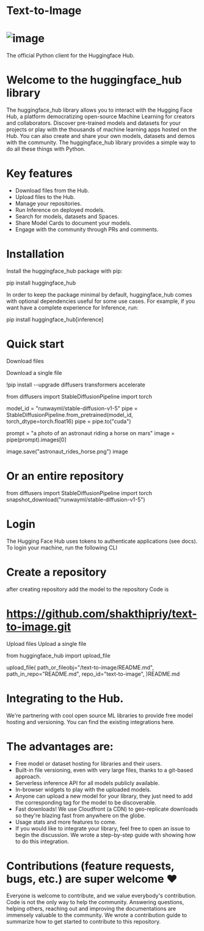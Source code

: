 # Text-to-Image

# ![image](https://github.com/user-attachments/assets/3c8f36a5-3fb4-4db2-a61f-83942656c0c8)

The official Python client for the Huggingface Hub.

 # Welcome to the huggingface_hub library
The huggingface_hub library allows you to interact with the Hugging Face Hub, a platform democratizing open-source Machine Learning for creators and collaborators. Discover pre-trained models and datasets for your projects or play with the thousands of machine learning apps hosted on the Hub. You can also create and share your own models, datasets and demos with the community. The huggingface_hub library provides a simple way to do all these things with Python.

 # Key features
* Download files from the Hub.
* Upload files to the Hub.
* Manage your repositories.
* Run Inference on deployed models.
* Search for models, datasets and Spaces.
* Share Model Cards to document your models.
* Engage with the community through PRs and comments.


# Installation

Install the huggingface_hub package with pip:

pip install huggingface_hub

In order to keep the package minimal by default, huggingface_hub comes with optional dependencies useful for some use cases. For example, if you want have a complete experience for Inference, run:

pip install huggingface_hub[inference]

# Quick start

Download files

Download a single file

!pip install --upgrade diffusers transformers accelerate


from diffusers import StableDiffusionPipeline
import torch

model_id = "runwayml/stable-diffusion-v1-5"
pipe = StableDiffusionPipeline.from_pretrained(model_id, torch_dtype=torch.float16)
pipe = pipe.to("cuda")

prompt = "a photo of an astronaut riding a horse on mars"
image = pipe(prompt).images[0]  
    
image.save("astronaut_rides_horse.png")
image

# Or an entire repository

from diffusers import StableDiffusionPipeline
import torch
snapshot_download("runwayml/stable-diffusion-v1-5")

# Login

The Hugging Face Hub uses tokens to authenticate applications (see docs). To login your machine, run the following CLI

# Create a repository
 after creating repository add the model to the repository
Code is 

 # https://github.com/shakthipriy/text-to-image.git

Upload files
Upload a single file

from huggingface_hub import upload_file

upload_file(
    path_or_fileobj="/text-to-image/README.md",
    path_in_repo="README.md",
    repo_id="text-to-image",
)README.md
# Integrating to the Hub.
We're partnering with cool open source ML libraries to provide free model hosting and versioning. You can find the existing integrations here.

 # The advantages are:

* Free model or dataset hosting for libraries and their users.
* Built-in file versioning, even with very large files, thanks to a git-based approach.
* Serverless inference API for all models publicly available.
* In-browser widgets to play with the uploaded models.
* Anyone can upload a new model for your library, they just need to add the corresponding tag for the model to be discoverable.
* Fast downloads! We use Cloudfront (a CDN) to geo-replicate downloads so they're blazing fast from anywhere on the globe.
* Usage stats and more features to come.
* If you would like to integrate your library, feel free to open an issue to begin the discussion. We wrote a step-by-step guide with  showing how to do this integration.


# Contributions (feature requests, bugs, etc.) are super welcome ❤️
Everyone is welcome to contribute, and we value everybody's contribution. Code is not the only way to help the community. Answering questions, helping others, reaching out and improving the documentations are immensely valuable to the community. We wrote a contribution guide to summarize how to get started to contribute to this repository.
